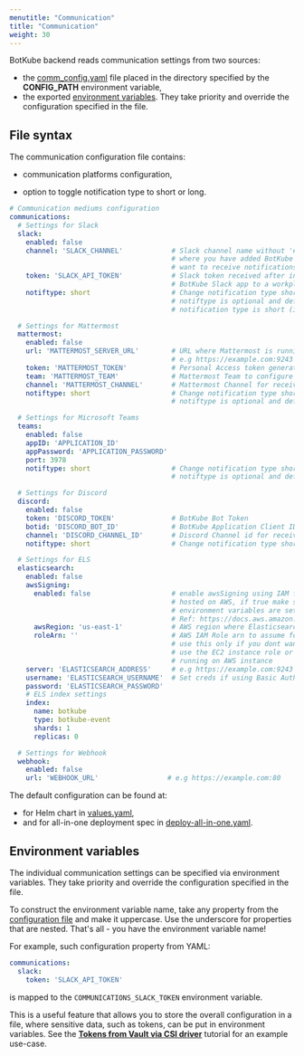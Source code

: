 ```yaml
---
menutitle: "Communication"
title: "Communication"
weight: 30
---
```


BotKube backend reads communication settings from two sources:
- the [comm_config.yaml](#file-syntax) file placed in the directory specified by the **CONFIG_PATH** environment variable,
- the exported [environment variables](#environment-variables). They take priority and override the configuration specified in the file.


## File syntax

The communication configuration file contains:

- communication platforms configuration,

- option to toggle notification type to short or long.

```yaml
# Communication mediums configuration
communications:
  # Settings for Slack
  slack:
    enabled: false
    channel: 'SLACK_CHANNEL'            # Slack channel name without '#' prefix
                                        # where you have added BotKube and
                                        # want to receive notifications in
    token: 'SLACK_API_TOKEN'            # Slack token received after installing
                                        # BotKube Slack app to a workplace
    notiftype: short                    # Change notification type short/long.
                                        # notiftype is optional and default
                                        # notification type is short (if not specified)

  # Settings for Mattermost
  mattermost:
    enabled: false
    url: 'MATTERMOST_SERVER_URL'        # URL where Mattermost is running.
                                        # e.g https://example.com:9243
    token: 'MATTERMOST_TOKEN'           # Personal Access token generated by BotKube user
    team: 'MATTERMOST_TEAM'             # Mattermost Team to configure with BotKube
    channel: 'MATTERMOST_CHANNEL'       # Mattermost Channel for receiving BotKube alerts
    notiftype: short                    # Change notification type short/long you want to receive.
                                        # notiftype is optional and default notification type is short (if not specified)

  # Settings for Microsoft Teams
  teams:
    enabled: false
    appID: 'APPLICATION_ID'
    appPassword: 'APPLICATION_PASSWORD'
    port: 3978
    notiftype: short                    # Change notification type short/long you want to receive.
                                        # notiftype is optional and default notification type is short (if not specified)

  # Settings for Discord
  discord:
    enabled: false
    token: 'DISCORD_TOKEN'	            # BotKube Bot Token
    botid: 'DISCORD_BOT_ID'             # BotKube Application Client ID
    channel: 'DISCORD_CHANNEL_ID'       # Discord Channel id for receiving BotKube alerts
    notiftype: short                    # Change notification type short/long you want to receive. notiftype is optional and Default notification type is short (if not specified)

  # Settings for ELS
  elasticsearch:
    enabled: false
    awsSigning:
      enabled: false                    # enable awsSigning using IAM for Elastisearch
                                        # hosted on AWS, if true make sure AWS
                                        # environment variables are set.
                                        # Ref: https://docs.aws.amazon.com/cli/latest/userguide/cli-configure-envvars.html
      awsRegion: 'us-east-1'            # AWS region where Elasticsearch is deployed
      roleArn: ''                       # AWS IAM Role arn to assume for credentials,
                                        # use this only if you dont want to
                                        # use the EC2 instance role or not
                                        # running on AWS instance
    server: 'ELASTICSEARCH_ADDRESS'     # e.g https://example.com:9243
    username: 'ELASTICSEARCH_USERNAME'  # Set creds if using Basic Auth
    password: 'ELASTICSEARCH_PASSWORD'
    # ELS index settings
    index:
      name: botkube
      type: botkube-event
      shards: 1
      replicas: 0

  # Settings for Webhook
  webhook:
    enabled: false
    url: 'WEBHOOK_URL'                 # e.g https://example.com:80
```

The default configuration can be found at:
- for Helm chart in [values.yaml](https://github.com/infracloudio/botkube/blob/master/helm/botkube/values.yaml),
- and for all-in-one deployment spec in [deploy-all-in-one.yaml](https://github.com/infracloudio/botkube/blob/master/deploy-all-in-one.yaml).

## Environment variables

The individual communication settings can be specified via environment variables. They take priority and override the configuration specified in the file.


To construct the environment variable name, take any property from the [configuration file](#file-syntax) and make it uppercase. Use the underscore for properties that are nested. That's all - you have the environment variable name!

For example, such configuration property from YAML:
```yaml
communications:
  slack:
    token: 'SLACK_API_TOKEN'
```
is mapped to the `COMMUNICATIONS_SLACK_TOKEN` environment variable.

This is a useful feature that allows you to store the overall configuration in a file, where sensitive data, such as tokens, can be put in environment variables. See the [**Tokens from Vault via CSI driver**](/configuration/communication/vault-csi/) tutorial for an example use-case.
